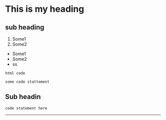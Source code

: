 # This is my heading 
## sub heading

1. Some1
2. Some2

- Some1
- Some2
- ss


<code>html code </code>

`some code stattement `

## Sub headin


`code statement here `

---


